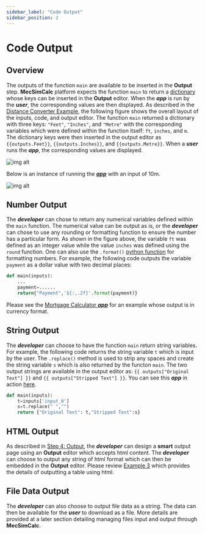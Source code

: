 ```yaml
---
sidebar_label: "Code Output"
sidebar_position: 2
---
```


# Code Output

## Overview

The outputs of the function `main` are available to be inserted in the **Output** step. **MecSimCalc** platform expects the function `main` to return a [dictionary](https://www.w3schools.com/python/python_dictionaries.asp) whose keys can be inserted in the **Output** editor. When the _**app**_ is run by the _**user**_, the corresponding values are then displayed. As described in the [Distance Converter Example](Getting-Started\Example1.md), the following figure shows the overall layout of the inputs, code, and output editor. The function `main` returned a dictionary with three keys: `"Feet"`, `"Inches"`, and `"Metre"` with the corresponding variables which were defined within the function itself: `ft`, `inches`, and `m`. The dictionary keys were then inserted in the output editor as `{{outputs.Feet}}`, `{{outputs.Inches}}`, and `{{outputs.Metre}}`. When a _**user**_ runs the _**app**_, the corresponding values are displayed.

<div style={{textAlign: 'center'}}>

![img alt](/docs/Getting-Started/appelements.png)

</div>

Below is an instance of running the [_**app**_](https://mecsimcalc.com/app/4022206/distance_converter) with an input of 10m.

<div style={{textAlign: 'center'}}>

![img alt](/docs/Getting-Started/converter.png)

</div>

## Number Output

The _**developer**_ can chose to return any numerical variables defined within the `main` function. The numerical value can be output as is, or the _**developer**_ can chose to use any rounding or formatting function to ensure the number has a particular form. As shown in the figure above, the variable `ft` was defined as an integer value while the value `inches` was defined using the `round` function. One can also use the `.format()` [python function](https://queirozf.com/entries/python-number-formatting-examples) for formatting numbers. For example, the following code outputs the variable `payment` as a dollar value with two decimal places:

```python
def main(inputs):
    ...
    payment=......
    return{"Payment",'${:,.2f}'.format(payment)}
```

Please see the [Mortgage Calculator _**app**_](https://mecsimcalc.com/app/3333910/mortgage_calculator) for an example whose output is in currency format.

## String Output

The _**developer**_ can choose to have the function `main` return string variables. For example, the following code returns the string variable `t` which is input by the user. The `.replace()` method is used to strip any spaces and create the string variable `s` which is also returned by the functon `main`. The two output strings are available in the output editor as: `{{ outputs["Original Text"] }}` and `{{ outputs["Stripped Text"] }}`. You can see this _**app**_ in action [here](https://mecsimcalc.com/app/6796205/strip_spaces_function).

```python
def main(inputs):
    t=inputs['input_0']
    s=t.replace(" ","")
    return {"Original Text": t,"Stripped Text":s}
```

## HTML Output

As described in [Step 4: Output](../Getting-Started/Quick-overview#step-4-output), the _**developer**_ can design a **smart** output page using an **Output** editor which accepts html content. The _**developer**_ can choose to output any string of html format which can then be embedded in the **Output** editor. Please review [Example 3](../Getting-Started/Example3.md) which provides the details of outputting a table using html.

## File Data Output

The _**developer**_ can also choose to output file data as a string. The data can then be available for the _**user**_ to download as a file. More details are provided at a later section detailing managing files input and output through **MecSimCalc**.
